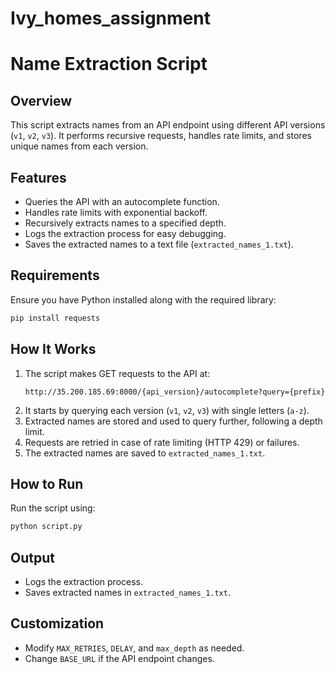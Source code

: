 # Ivy_homes_assignment

# **Name Extraction Script**

## **Overview**
This script extracts names from an API endpoint using different API versions (`v1`, `v2`, `v3`). It performs recursive requests, handles rate limits, and stores unique names from each version.

## **Features**
- Queries the API with an autocomplete function.
- Handles rate limits with exponential backoff.
- Recursively extracts names to a specified depth.
- Logs the extraction process for easy debugging.
- Saves the extracted names to a text file (`extracted_names_1.txt`).

## **Requirements**
Ensure you have Python installed along with the required library:

```sh
pip install requests
```

## **How It Works**
1. The script makes GET requests to the API at:
   ```
   http://35.200.185.69:8000/{api_version}/autocomplete?query={prefix}
   ```
2. It starts by querying each version (`v1`, `v2`, `v3`) with single letters (`a-z`).
3. Extracted names are stored and used to query further, following a depth limit.
4. Requests are retried in case of rate limiting (HTTP 429) or failures.
5. The extracted names are saved to `extracted_names_1.txt`.

## **How to Run**
Run the script using:

```sh
python script.py
```

## **Output**
- Logs the extraction process.
- Saves extracted names in `extracted_names_1.txt`.

## **Customization**
- Modify `MAX_RETRIES`, `DELAY`, and `max_depth` as needed.
- Change `BASE_URL` if the API endpoint changes.

